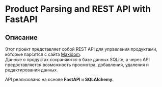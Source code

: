 # Product Parsing and REST API with FastAPI

## Описание

Этот проект представляет собой REST API для управления продуктами, которые парсятся с сайта [Maxidom](https://www.maxidom.ru).  
Данные о продуктах сохраняются в базе данных SQLite, а через API предоставляется возможность просмотра, добавления, удаления и редактирования данных.

API реализовано на основе **FastAPI** и **SQLAlchemy**.